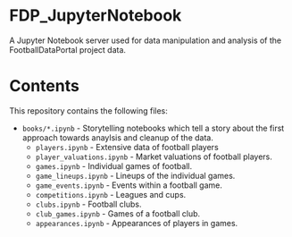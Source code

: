 # FDP_JupyterNotebook
A Jupyter Notebook server used for data manipulation and analysis of the FootballDataPortal project data.


# Contents
This repository contains the following files:
* `books/*.ipynb` - Storytelling notebooks which tell a story about the first approach towards anaylsis and cleanup of the data.
    * `players.ipynb` - Extensive data of football players
    * `player_valuations.ipynb` - Market valuations of football players.
    * `games.ipynb` - Individual games of football.
    * `game_lineups.ipynb` - Lineups of the individual games.
    * `game_events.ipynb` - Events within a football game.
    * `competitions.ipynb` - Leagues and cups.
    * `clubs.ipynb` - Football clubs.
    * `club_games.ipynb` - Games of a football club.
    * `appearances.ipynb` - Appearances of players in games.    
